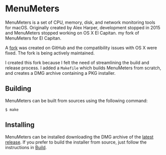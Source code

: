 MenuMeters
==========

MenuMeters is a set of CPU, memory, disk, and network monitoring tools for
macOS.  Originally created by Alex Harper, development stopped in 2015 and
MenuMeters stopped working on OS X El Capitan.  my fork of MenuMeters for El
Capitan.

A [fork] was created on GitHub and the compatibility issues with OS X were
fixed.  The fork is being actively maintained.

I created this fork because I felt the need of streamlining the build and
release process.  I added a `Makefile` which builds MenuMeters from scratch, and
creates a DMG archive containing a PKG installer.

Building
--------

MenuMeters can be built from sources using the following command:

````
$ make
````

Installing
----------

MenuMeters can be installed downloading the DMG archive of the [latest
release][latest].  If you prefer to build the installer from source, just follow
the instructions in [Build](#build).

[fork]: https://github.com/yujitach/MenuMeters
[latest]: https://github.com/emcrisostomo/MenuMeters/releases/latest
